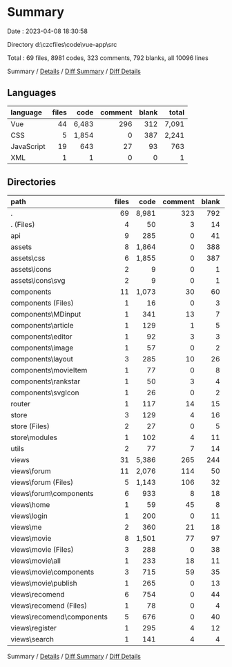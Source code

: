 # Summary

Date : 2023-04-08 18:30:58

Directory d:\\czcfiles\\code\\vue-app\\src

Total : 69 files,  8981 codes, 323 comments, 792 blanks, all 10096 lines

Summary / [Details](details.md) / [Diff Summary](diff.md) / [Diff Details](diff-details.md)

## Languages
| language | files | code | comment | blank | total |
| :--- | ---: | ---: | ---: | ---: | ---: |
| Vue | 44 | 6,483 | 296 | 312 | 7,091 |
| CSS | 5 | 1,854 | 0 | 387 | 2,241 |
| JavaScript | 19 | 643 | 27 | 93 | 763 |
| XML | 1 | 1 | 0 | 0 | 1 |

## Directories
| path | files | code | comment | blank | total |
| :--- | ---: | ---: | ---: | ---: | ---: |
| . | 69 | 8,981 | 323 | 792 | 10,096 |
| . (Files) | 4 | 50 | 3 | 14 | 67 |
| api | 9 | 285 | 0 | 41 | 326 |
| assets | 8 | 1,864 | 0 | 388 | 2,252 |
| assets\\css | 6 | 1,855 | 0 | 387 | 2,242 |
| assets\\icons | 2 | 9 | 0 | 1 | 10 |
| assets\\icons\\svg | 2 | 9 | 0 | 1 | 10 |
| components | 11 | 1,073 | 30 | 60 | 1,163 |
| components (Files) | 1 | 16 | 0 | 3 | 19 |
| components\\MDinput | 1 | 341 | 13 | 7 | 361 |
| components\\article | 1 | 129 | 1 | 5 | 135 |
| components\\editor | 1 | 92 | 3 | 3 | 98 |
| components\\image | 1 | 57 | 0 | 2 | 59 |
| components\\layout | 3 | 285 | 10 | 26 | 321 |
| components\\movieItem | 1 | 77 | 0 | 8 | 85 |
| components\\rankstar | 1 | 50 | 3 | 4 | 57 |
| components\\svgIcon | 1 | 26 | 0 | 2 | 28 |
| router | 1 | 117 | 14 | 15 | 146 |
| store | 3 | 129 | 4 | 16 | 149 |
| store (Files) | 2 | 27 | 0 | 5 | 32 |
| store\\modules | 1 | 102 | 4 | 11 | 117 |
| utils | 2 | 77 | 7 | 14 | 98 |
| views | 31 | 5,386 | 265 | 244 | 5,895 |
| views\\forum | 11 | 2,076 | 114 | 50 | 2,240 |
| views\\forum (Files) | 5 | 1,143 | 106 | 32 | 1,281 |
| views\\forum\\components | 6 | 933 | 8 | 18 | 959 |
| views\\home | 1 | 59 | 45 | 8 | 112 |
| views\\login | 1 | 200 | 0 | 11 | 211 |
| views\\me | 2 | 360 | 21 | 18 | 399 |
| views\\movie | 8 | 1,501 | 77 | 97 | 1,675 |
| views\\movie (Files) | 3 | 288 | 0 | 38 | 326 |
| views\\movie\\all | 1 | 233 | 18 | 11 | 262 |
| views\\movie\\components | 3 | 715 | 59 | 35 | 809 |
| views\\movie\\publish | 1 | 265 | 0 | 13 | 278 |
| views\\recomend | 6 | 754 | 0 | 44 | 798 |
| views\\recomend (Files) | 1 | 78 | 0 | 4 | 82 |
| views\\recomend\\components | 5 | 676 | 0 | 40 | 716 |
| views\\register | 1 | 295 | 4 | 12 | 311 |
| views\\search | 1 | 141 | 4 | 4 | 149 |

Summary / [Details](details.md) / [Diff Summary](diff.md) / [Diff Details](diff-details.md)